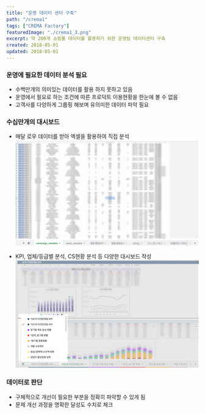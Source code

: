 ```yaml
---
title: "운영 데이터 센터 구축"
path: "/crema1"
tags: ["CREMA Factory"]
featuredImage: "./crema1_3.png"
excerpt: 약 200개 쇼핑몰 데이터를 활용하기 위한 운영팀 데이터센터 구축
created: 2018-05-01
updated: 2018-05-01
---
```


### 운영에 필요한 데이터 분석 필요

- 수백만개의 의미있는 데이터를 활용 하지 못하고 있음
- 운영에서 필요로 하는 조건에 따른 프로덕트 이용현황을 한눈에 볼 수 없음
- 고객사를 다양하게 그룹핑 해보며 유의미한 데이터 파악 필요

### 수십만개의 대시보드

- 매달 로우 데이터를 받아 엑셀을 활용하여 직접 분석
![crema1_2](./crema1_2.png)

- KPI, 업체/등급별 분석, CS현황 분석 등 다양한 대시보드 작성
![crema1_4](./crema1_4.png)

### 데이터로 판단

- 구체적으로 개선이 필요한 부분을 정확히 파악할 수 있게 됨
- 문제 개선 과정을 명확한 달성도 수치로 체크